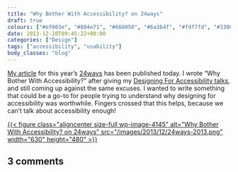 ```yaml
---
title: "Why Bother With Accessibility? on 24ways"
draft: true
colours: ["#ef003e", "#804e71", "#660050", "#6a3b4f", "#fdf7fd", "#330028", "#fdf7fd"]
date: 2013-12-10T09:45:22+00:00
categories: ["Design"]
tags: ["accessibility", "usability"]
body_classes: "blog"
---
```


[My article](http://24ways.org/2013/why-bother-with-accessibility/) for this year’s [24ways](http://24ways.org) has been published today. I wrote “Why Bother With Accessibility?” after giving my [Designing For Accessibility talks](https://speakerdeck.com/laurakalbag/designing-for-accessibility-2), and still coming up against the same excuses. I wanted to write something that could be a go-to for people trying to understand why designing for accessibility was worthwhile. Fingers crossed that this helps, because we can’t talk about accessibility enough!

[{{< figure class="aligncenter size-full wp-image-4145" alt="Why Bother With Accessibility? on 24ways" src="/images/2013/12/24ways-2013.png" width="630" height="480" >}}](http://24ways.org/2013/why-bother-with-accessibility/)

## 3 comments

<ol class="commentlist">
			</ol>
